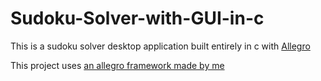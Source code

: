 # Sudoku-Solver-with-GUI-in-c
This is a sudoku solver desktop application built entirely in c with [Allegro](https://liballeg.org/)

This project uses [an allegro framework made by me](https://github.com/Irtiaz/My-Allegro-framework-in-c)
